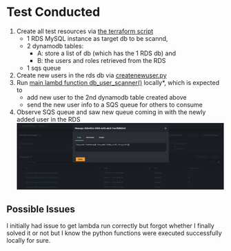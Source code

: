 # Test Conducted

1. Create all test resources via [the terraform script](../terraform_infra/infra.tf)  
    - 1 RDS MySQL instance as target db to be scannd,  
    - 2 dynamodb tables:
        - A: store a list of db (which has the 1 RDS db) and  
        - B: the users and roles retrieved from the RDS  
    - 1 sqs queue 
2. Create new users in the rds db via [createnewuser.py](./createnewuser.py)  
3. Run [main lambd function db_user_scanner()](../source_lambda/db_user_scanner_lambda.py) locally*, which is expected to
    - add new user to the 2nd dynamodb table created above  
    - send the new user info to a SQS queue for others to consume  
4. Observe SQS queue and saw new queue coming in with the newly added user in the RDS ![Sample SQS message](sample_sqs_message.png)

## Possible Issues
I initially had issue to get lambda run correctly but forgot whether I finally solved it or not but I know the python functions were executed successfully locally for sure.